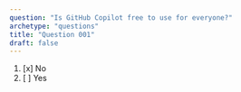 ```yaml
---
question: "Is GitHub Copilot free to use for everyone?"
archetype: "questions"
title: "Question 001"
draft: false
---
```


1. [x] No
1. [ ] Yes

